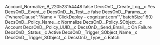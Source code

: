 <?xml version="1.0" encoding="UTF-8"?>
<CustomMetadata xmlns="http://soap.sforce.com/2006/04/metadata" xmlns:xsi="http://www.w3.org/2001/XMLSchema-instance" xmlns:xsd="http://www.w3.org/2001/XMLSchema">
    <label>Account_Normalize_B_220523154448</label>
    <protected>false</protected>
    <values>
        <field>DecsOnD__Create_Log__c</field>
        <value xsi:type="xsd:string">Yes</value>
    </values>
    <values>
        <field>DecsOnD__Event__c</field>
        <value xsi:nil="true"/>
    </values>
    <values>
        <field>DecsOnD__Is_Test__c</field>
        <value xsi:type="xsd:boolean">false</value>
    </values>
    <values>
        <field>DecsOnD__Params__c</field>
        <value xsi:type="xsd:string">{&quot;whereClause&quot;:&quot;Name = &apos;ClickDeploy - cognizant.com&apos;&quot;,&quot;batchSize&quot;:50}</value>
    </values>
    <values>
        <field>DecsOnD__Policy_Name__c</field>
        <value xsi:type="xsd:string">Normalize</value>
    </values>
    <values>
        <field>DecsOnD__Policy_SObject__c</field>
        <value xsi:type="xsd:string">Account</value>
    </values>
    <values>
        <field>DecsOnD__Policy_UUID__c</field>
        <value xsi:nil="true"/>
    </values>
    <values>
        <field>DecsOnD__Send_Email__c</field>
        <value xsi:type="xsd:string">On Failure</value>
    </values>
    <values>
        <field>DecsOnD__Status__c</field>
        <value xsi:type="xsd:string">Active</value>
    </values>
    <values>
        <field>DecsOnD__Trigger_SObject_Name__c</field>
        <value xsi:nil="true"/>
    </values>
    <values>
        <field>DecsOnD__Trigger_SObject__c</field>
        <value xsi:nil="true"/>
    </values>
    <values>
        <field>DecsOnD__Type__c</field>
        <value xsi:type="xsd:string">Batch</value>
    </values>
</CustomMetadata>
